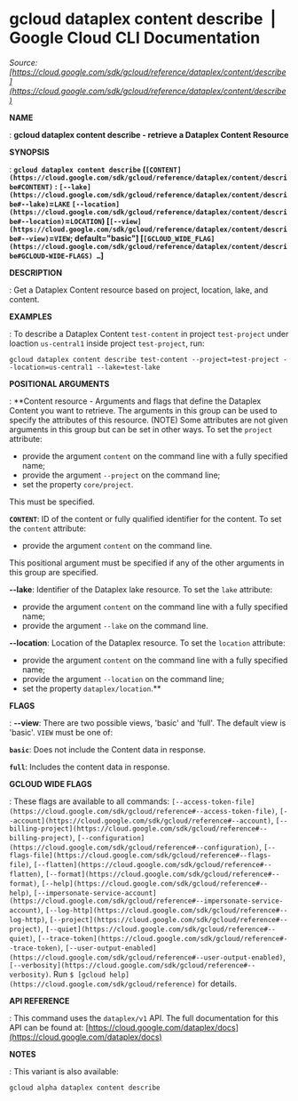# gcloud dataplex content describe  |  Google Cloud CLI Documentation

*Source: [https://cloud.google.com/sdk/gcloud/reference/dataplex/content/describe](https://cloud.google.com/sdk/gcloud/reference/dataplex/content/describe)*

**NAME**

: **gcloud dataplex content describe - retrieve a Dataplex Content Resource**

**SYNOPSIS**

: **`gcloud dataplex content describe` (`[CONTENT](https://cloud.google.com/sdk/gcloud/reference/dataplex/content/describe#CONTENT)` : `[--lake](https://cloud.google.com/sdk/gcloud/reference/dataplex/content/describe#--lake)`=`LAKE` `[--location](https://cloud.google.com/sdk/gcloud/reference/dataplex/content/describe#--location)`=`LOCATION`) [`[--view](https://cloud.google.com/sdk/gcloud/reference/dataplex/content/describe#--view)`=`VIEW`; default="basic"] [`[GCLOUD_WIDE_FLAG](https://cloud.google.com/sdk/gcloud/reference/dataplex/content/describe#GCLOUD-WIDE-FLAGS) …`]**

**DESCRIPTION**

: Get a Dataplex Content resource based on project, location, lake, and content.

**EXAMPLES**

: To describe a Dataplex Content `test-content` in project
`test-project` under loaction `us-central1` inside project
`test-project`, run:

```
gcloud dataplex content describe test-content --project=test-project --location=us-central1 --lake=test-lake
```

**POSITIONAL ARGUMENTS**

: **Content resource - Arguments and flags that define the Dataplex Content you want
to retrieve. The arguments in this group can be used to specify the attributes
of this resource. (NOTE) Some attributes are not given arguments in this group
but can be set in other ways.
To set the `project` attribute:

- provide the argument `content` on the command line with a fully
specified name;
- provide the argument `--project` on the command line;
- set the property `core/project`.

This must be specified.

**`CONTENT`**:
ID of the content or fully qualified identifier for the content.
To set the `content` attribute:

- provide the argument `content` on the command line.

This positional argument must be specified if any of the other arguments in this
group are specified.

**--lake**:
Identifier of the Dataplex lake resource.
To set the `lake` attribute:

- provide the argument `content` on the command line with a fully
specified name;
- provide the argument `--lake` on the command line.

**--location**:
Location of the Dataplex resource.
To set the `location` attribute:

- provide the argument `content` on the command line with a fully
specified name;
- provide the argument `--location` on the command line;
- set the property `dataplex/location`.**

**FLAGS**

: **--view**:
There are two possible views, 'basic' and 'full'. The default view is 'basic'.
`VIEW` must be one of:

**`basic`**:
Does not include the Content data in response.

**`full`**:
Includes the content data in response.

**GCLOUD WIDE FLAGS**

: These flags are available to all commands: `[--access-token-file](https://cloud.google.com/sdk/gcloud/reference#--access-token-file)`,
`[--account](https://cloud.google.com/sdk/gcloud/reference#--account)`, `[--billing-project](https://cloud.google.com/sdk/gcloud/reference#--billing-project)`,
`[--configuration](https://cloud.google.com/sdk/gcloud/reference#--configuration)`,
`[--flags-file](https://cloud.google.com/sdk/gcloud/reference#--flags-file)`,
`[--flatten](https://cloud.google.com/sdk/gcloud/reference#--flatten)`, `[--format](https://cloud.google.com/sdk/gcloud/reference#--format)`, `[--help](https://cloud.google.com/sdk/gcloud/reference#--help)`, `[--impersonate-service-account](https://cloud.google.com/sdk/gcloud/reference#--impersonate-service-account)`,
`[--log-http](https://cloud.google.com/sdk/gcloud/reference#--log-http)`,
`[--project](https://cloud.google.com/sdk/gcloud/reference#--project)`, `[--quiet](https://cloud.google.com/sdk/gcloud/reference#--quiet)`, `[--trace-token](https://cloud.google.com/sdk/gcloud/reference#--trace-token)`, `[--user-output-enabled](https://cloud.google.com/sdk/gcloud/reference#--user-output-enabled)`,
`[--verbosity](https://cloud.google.com/sdk/gcloud/reference#--verbosity)`.
Run `$ [gcloud help](https://cloud.google.com/sdk/gcloud/reference)` for details.

**API REFERENCE**

: This command uses the `dataplex/v1` API. The full documentation for
this API can be found at: [https://cloud.google.com/dataplex/docs](https://cloud.google.com/dataplex/docs)

**NOTES**

: This variant is also available:

```
gcloud alpha dataplex content describe
```